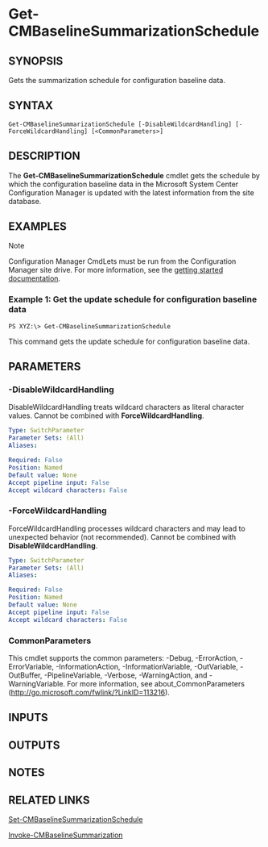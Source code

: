 ﻿---
external help file: AdminUI.PS.Sum.dll-Help.xml
ms.assetid: 5DC5CD9E-DF35-4BB7-9AA4-79476C013FF4
online version: https://go.microsoft.com/fwlink/?linkid=834138
schema: 2.0.0
---

# Get-CMBaselineSummarizationSchedule

## SYNOPSIS
Gets the summarization schedule for configuration baseline data.

## SYNTAX

```
Get-CMBaselineSummarizationSchedule [-DisableWildcardHandling] [-ForceWildcardHandling] [<CommonParameters>]
```

## DESCRIPTION
The **Get-CMBaselineSummarizationSchedule** cmdlet gets the schedule by which the configuration baseline data in the Microsoft System Center Configuration Manager is updated with the latest information from the site database.

## EXAMPLES

> [!NOTE]
> Configuration Manager CmdLets must be run from the Configuration Manager site drive. For more information, see the [getting started documentation](https://docs.microsoft.com/powershell/sccm/overview).


### Example 1: Get the update schedule for configuration baseline data
```
PS XYZ:\> Get-CMBaselineSummarizationSchedule
```

This command gets the update schedule for configuration baseline data.

## PARAMETERS

### -DisableWildcardHandling
DisableWildcardHandling treats wildcard characters as literal character values. Cannot be combined with **ForceWildcardHandling**.

```yaml
Type: SwitchParameter
Parameter Sets: (All)
Aliases: 

Required: False
Position: Named
Default value: None
Accept pipeline input: False
Accept wildcard characters: False
```

### -ForceWildcardHandling
ForceWildcardHandling processes wildcard characters and may lead to unexpected behavior (not recommended). Cannot be combined with **DisableWildcardHandling**.

```yaml
Type: SwitchParameter
Parameter Sets: (All)
Aliases: 

Required: False
Position: Named
Default value: None
Accept pipeline input: False
Accept wildcard characters: False
```

### CommonParameters
This cmdlet supports the common parameters: -Debug, -ErrorAction, -ErrorVariable, -InformationAction, -InformationVariable, -OutVariable, -OutBuffer, -PipelineVariable, -Verbose, -WarningAction, and -WarningVariable. For more information, see about_CommonParameters (http://go.microsoft.com/fwlink/?LinkID=113216).

## INPUTS

## OUTPUTS

## NOTES

## RELATED LINKS

[Set-CMBaselineSummarizationSchedule](Set-CMBaselineSummarizationSchedule.md)

[Invoke-CMBaselineSummarization](Invoke-CMBaselineSummarization.md)


